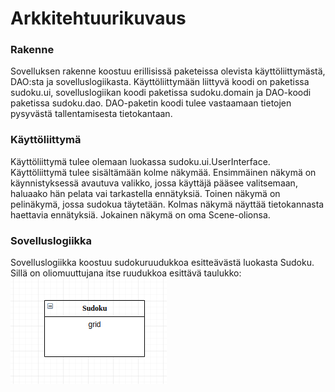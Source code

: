 # Arkkitehtuurikuvaus

### Rakenne
Sovelluksen rakenne koostuu erillisissä paketeissa olevista käyttöliittymästä, DAO:sta ja sovelluslogiikasta.
Käyttöliittymään liittyvä koodi on paketissa sudoku.ui, sovelluslogiikan koodi paketissa sudoku.domain ja DAO-koodi paketissa sudoku.dao.
DAO-paketin koodi tulee vastaamaan tietojen pysyvästä tallentamisesta tietokantaan.

### Käyttöliittymä
Käyttöliittymä tulee olemaan luokassa sudoku.ui.UserInterface.
Käyttöliittymä tulee sisältämään kolme näkymää. Ensimmäinen näkymä on käynnistyksessä avautuva valikko, jossa käyttäjä pääsee valitsemaan, haluaako hän pelata vai tarkastella ennätyksiä.
Toinen näkymä on pelinäkymä, jossa sudokua täytetään.
Kolmas näkymä näyttää tietokannasta haettavia ennätyksiä.
Jokainen näkymä on oma Scene-olionsa.

### Sovelluslogiikka
Sovelluslogiikka koostuu sudokuruudukkoa esitteävästä luokasta Sudoku. Sillä on oliomuuttujana itse ruudukkoa esittävä taulukko:
![Luokkakaavio](https://github.com/fannif/ot-harjoitustyo/blob/master/dokumentaatio/sudokuLuokkakaavio.png "Luokkakaavio")
